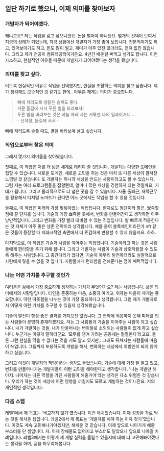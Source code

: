 ## 일단 하기로 했으니, 이제 의미를 찾아보자

### 개발자가 되어야겠다.
왜냐고요? 저는 직업을 갖고 싶으니깐요. 돈을 벌어야 하니깐요.
몇개의 선택이 모여서 지금의 상태가 되었는데, 지금 상황에선 개발자가 가장 좋아 보입니다.
전문적이기도 하고, 있어보이기도 하고, 돈도 많이 벌고. 
재미가 아주 있진 않더라도, 전혀 없진 않습니다. 
그리고 제가 전공이 컴퓨터공학이거든요. 4년간 배운걸 써먹고 싶기도 합니다.
이런 사소하고, 현실적인 이유들 때문에 개발자가 되어야겠다는 생각을 했습니다.

### 의미를 찾고 싶다.
이토록 현실적인 이유로 직업을 선택했지만, 현실을 초월하는 의미를 찾고 싶습니다.
제가 생각해도 모순적인 것 같기도 한데.. 아무튼 제게는 의미가 중요합니다.

> 뼈에 저리도록 생활은 슬퍼도 좋다. <br> 저문 들길에 서서 푸른 별을 바라보자! <br> 푸른 별을 바라보는 것은 하늘 아래 사는 거룩한 나의 일과이거니 ... <br> - 신석정, 들길에 서서 -

뼈에 저리도록 슬플 때도, 별을 바라보며 살고 싶습니다.

### 직업으로부터 찾은 의미

그래서 몇가지 의미들을 찾아봤습니다. 

첫째로, 이 직업은 저를 더 넓은 세계로 데려다 줄 것입니다. 
개발자는 다양한 도메인을 접할 수 있습니다. 
새로운 도메인, 새로운 고민을 하는 것은 마치 또 다른 세상이 펼쳐진 느낌일 것 같습니다. 
또 개발자는 하나의 세상을 만드는 사람이라고도 할 수 있습니다. 
그럼 저는 여러 프로그램들을 접할텐데, 얼마나 많은 세상을 경험하게 되는 것일까요, 기대가 됩니다. 
그리고 물리적으로도 더 넓은 곳을 갈 수 있습니다.
자율 출퇴근, 재택근무를 활용해서 디지털 노마드가 된다면 어느 곳에서든 작업을 할 수 있을 것입니다.

둘째로, 이 직업은 미래와 가장 맞닿아있는 직업입니다. 
한자로도 첨단이라 함은, 뾰족할 첨에 끝 단자를 씁니다. 
기술의 가장 뾰족한 곳에서, 변화를 만들어간다고 생각하면 아주 낭만적입니다. 
그리고 변화를 가장 빨리 대비할 수 있는 직업입니다.
발 빠르게 적응한다는 것 자체가 아주 좋은 생존 전략이라 생각합니다.
예를 들어 블록체인이라던가 nft 같은 것들이 등장할 때 제태크적인 측면에서 더 민감하게 반응할 수 있지 않을까요. 하하.

마지막으로, 이 직업은 기술과 사람을 이어주는 직업입니다.
기술이라고 하는 것은 사람들에게 편리함을 주기 위해 됩니다.
그리고 개발자는 사람이 기술과 상호작용할 수 있도록 해주는 사람입니다.
그 중간다리가 없다면, 기술이 아무리 발전하더라도 실질적으로 사람에게 닿을 수 없을 것 입니다.
사람들에게 편리함을 전해준다는 점이 매력적입니다.

### 나는 어떤 가치를 추구할 것인가

여러분은 삶에서 가장 중요하게 생각하는 가치가 무엇인가요? 저는 사랑입니다.
넓은 의미에서의 사랑말입니다.
타인을 존중하는 마음, 소중히 여기고, 위하는 마음이 제게는 중요합니다.
이런 따뜻함을 나누는 것이 가장 중요하다고 생각합니다.
그럼 제가 개발자로서 어떻게 이런 가치를 추구할 수 있을지 생각해봤습니다.

기술의 발전이 항상 좋은 결과를 가져오진 않습니다. 
그 변화에 적응하지 못해 피해를 입는 사람들이 분명히 존재하겠지요.
저는 그 사람들과 기술을 이어주는 사람이 되고 싶습니다.
내가 개발하는 것들, 내가 만들어내는 변화들로 소외되는 사람들이 없게 하고 싶습니다.
누군가는 이렇게 말하더군요. ‘모두를 챙겨 가려는 공동체는 필멸한다’라고요. 
물론 그런 현실을 막을 수 없다는 것을 저도 알고 있지만,. 그래도 뒤쳐지는 사람들에 마음이 쓰입니다. 
그들까지 포용하도록 개발을 해서, 변화하는 세상에서 이방인이 되지 않게 하고 싶습니다. 

그리고 이것이 개발자의 책임이라는 생각도 들었습니다. 
기술에 대해 가장 잘 알고 있고, 변화를 만들어나가는 개발자들이 이런 고민을 해야한다고 생각합니다.
'나는 개발만 해야지. 나머지는 다른 역할을 가진 사람들이 해줄거야'라는 생각은 다소 위험한 것 같습니다. 
우리가 하는 것이 세상에 어떤 영향을 끼칠지도 모르고 개발하는 것이니깐요. 
저의 개인적인 생각입니다.

### 다음 스텝
레벨1에서 제 목표는 '비교하지 않기'였습니다. 이건 해치웠습니다. 이제 성장을 가로 막는 것을 해치운 셈입니다.
레벨2에서 제 목표는 '개발자를 해야 하는 이유 찾기'였습니다. 이것도 계속 고민해나가야겠지만, 해치운 것 같습니다.
이제 앞으로 나아가게 해줄 부스터를 단 셈입니다.
자. 이제 장애물도 없어지고 부스터도 달았으니 앞으로 나아갈 차례입니다. 
레벨3에서는 어떻게 제 개발 실력을 올릴수 있을지에 대해 더 고민해봐야겠다는 생각을 하며, 글을 마무리해봅니다.
